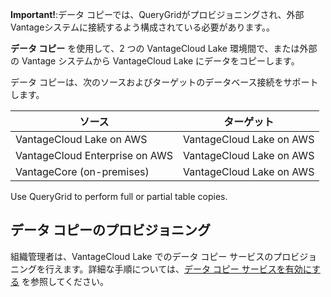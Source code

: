 **Important!**:データ コピーでは、QueryGridがプロビジョニングされ、外部Vantageシステムに接続するよう構成されている必要があります。。

**データ コピー** を使用して、2 つの VantageCloud Lake 環境間で、または外部 の Vantage システムから VantageCloud Lake にデータをコピーします。

データ コピーは、次のソースおよびターゲットのデータベース接続をサポートします。

| ソース                         | ターゲット               |
|--------------------------------|--------------------------|
| VantageCloud Lake on AWS       | VantageCloud Lake on AWS |
| VantageCloud Enterprise on AWS | VantageCloud Lake on AWS |
| VantageCore (on-premises)      | VantageCloud Lake on AWS |

Use QueryGrid to perform full or partial table copies.

データ コピーのプロビジョニング
-------------------------------

組織管理者は、VantageCloud Lake でのデータ コピー サービスのプロビジョニングを行えます。詳細な手順については、[データ コピー サービスを有効にする](https://docs.teradata.com/access/sources/dita/topic?dita:topicPath=zmv1694773546514.dita&utm_source=console&utm_medium=iph) を参照してください。
